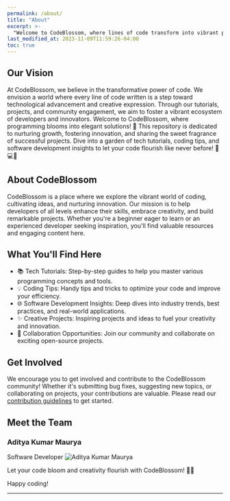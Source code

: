 ```yaml
---
permalink: /about/
title: "About"
excerpt: >-
  "Welcome to CodeBlossom, where lines of code transform into vibrant petals of innovation! 🌸 Dive into a world where programming meets creativity, and ideas bloom into remarkable projects. Join our community of developers and tech enthusiasts as we nurture skills, share insights, and explore the endless possibilities of coding. Let your creativity flourish and your code blossom at CodeBlossom. Happy coding! 🚀✨ #CodeBlossom #InnovationInCode"
last_modified_at: 2023-11-09T11:59:26-04:00
toc: true
---
```

## Our Vision

At CodeBlossom, we believe in the transformative power of code. We envision a world where every line of code written is a step toward technological advancement and creative expression. Through our tutorials, projects, and community engagement, we aim to foster a vibrant ecosystem of developers and innovators.
Welcome to CodeBlossom, where programming blooms into elegant solutions! 🚀 This repository is dedicated to nurturing growth, fostering innovation, and sharing the sweet fragrance of successful projects. Dive into a garden of tech tutorials, coding tips, and software development insights to let your code flourish like never before! 🌱💻✨



## About CodeBlossom

CodeBlossom is a place where we explore the vibrant world of coding, cultivating ideas, and nurturing innovation. Our mission is to help developers of all levels enhance their skills, embrace creativity, and build remarkable projects. Whether you're a beginner eager to learn or an experienced developer seeking inspiration, you'll find valuable resources and engaging content here.

## What You'll Find Here

- 📚 Tech Tutorials: Step-by-step guides to help you master various programming concepts and tools.
- 💡 Coding Tips: Handy tips and tricks to optimize your code and improve your efficiency.
- 🌐 Software Development Insights: Deep dives into industry trends, best practices, and real-world applications.
- ✨ Creative Projects: Inspiring projects and ideas to fuel your creativity and innovation.
- 🚀 Collaboration Opportunities: Join our community and collaborate on exciting open-source projects.

## Get Involved

We encourage you to get involved and contribute to the CodeBlossom community! Whether it's submitting bug fixes, suggesting new topics, or collaborating on projects, your contributions are valuable. Please read our [contribution guidelines](CONTRIBUTING.md) to get started.

## Meet the Team

### Aditya Kumar Maurya
Software Developer
![Aditya Kumar Maurya](https://avatars.githubusercontent.com/u/42384542?v=4)

Let your code bloom and creativity flourish with CodeBlossom! 🌸✨

Happy coding!

---